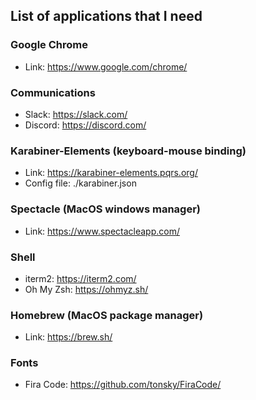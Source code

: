 ## List of applications that I need

### Google Chrome
- Link: https://www.google.com/chrome/

### Communications
- Slack: https://slack.com/
- Discord: https://discord.com/

### Karabiner-Elements (keyboard-mouse binding)
- Link: https://karabiner-elements.pqrs.org/
- Config file: ./karabiner.json

### Spectacle (MacOS windows manager)
- Link: https://www.spectacleapp.com/

### Shell
- iterm2: https://iterm2.com/
- Oh My Zsh: https://ohmyz.sh/

### Homebrew (MacOS package manager)
- Link: https://brew.sh/

### Fonts
- Fira Code: https://github.com/tonsky/FiraCode/
